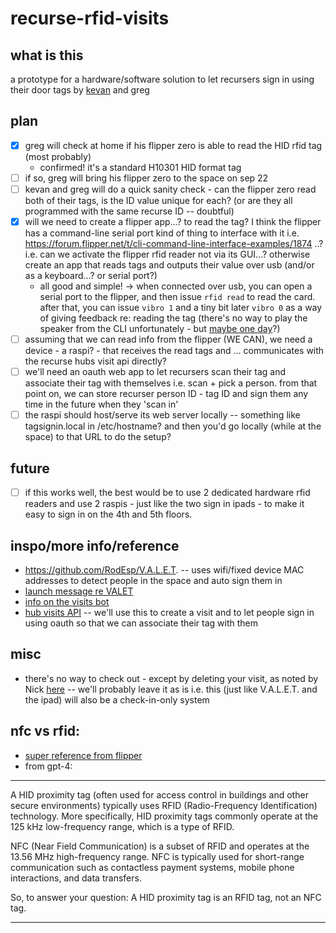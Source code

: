# recurse-rfid-visits

## what is this

a prototype for a hardware/software solution to let recursers sign in using their door tags by [kevan](https://github.com/khollbach) and greg

## plan

- [X] greg will check at home if his flipper zero is able to read the HID rfid tag (most probably)
  - confirmed! it's a standard H10301 HID format tag
- [ ] if so, greg will bring his flipper zero to the space on sep 22
- [ ] kevan and greg will do a quick sanity check - can the flipper zero read both of their tags, is the ID value unique for each? (or are they all programmed with the same recurse ID -- doubtful)
- [X] will we need to create a flipper app...? to read the tag? I think the flipper has a command-line serial port kind of thing to interface with it i.e. https://forum.flipper.net/t/cli-command-line-interface-examples/1874 ..? i.e. can we activate the flipper rfid reader not via its GUI...? otherwise create an app that reads tags and outputs their value over usb (and/or as a keyboard...? or serial port?)
  - all good and simple! -> when connected over usb, you can open a serial port to the flipper, and then issue `rfid read` to read the card. after that, you can issue `vibro 1` and a tiny bit later `vibro 0` as a way of giving feedback re: reading the tag (there's no way to play the speaker from the CLI unfortunately - but [maybe one day](https://github.com/xMasterX/all-the-plugins/issues/18)?)
- [ ] assuming that we can read info from the flipper (WE CAN), we need a device - a raspi? - that receives the read tags and ... communicates with the recurse hubs visit api directly?
- [ ] we'll need an oauth web app to let recursers scan their tag and associate their tag with themselves i.e. scan + pick a person. from that point on, we can store recurser person ID - tag ID and sign them any time in the future when they 'scan in'
- [ ] the raspi should host/serve its web server locally -- something like tagsignin.local in /etc/hostname? and then you'd go locally (while at the space) to that URL to do the setup?

## future

- [ ] if this works well, the best would be to use 2 dedicated hardware rfid readers and use 2 raspis - just like the two sign in ipads - to make it easy to sign in on the 4th and 5th floors.

## inspo/more info/reference

- https://github.com/RodEsp/V.A.L.E.T. -- uses wifi/fixed device MAC addresses to detect people in the space and auto sign them in
- [launch message re VALET](https://recurse.zulipchat.com/#narrow/stream/398504-397-Bridge/topic/V.2EA.2EL.2EE.2ET.2E/near/388175215)
- [info on the visits bot](https://recurse.zulipchat.com/#narrow/stream/398504-397-Bridge/topic/visits-bot!)
- [hub visits API](https://github.com/recursecenter/wiki/wiki/Recurse-Center-API#hub-visits) -- we'll use this to create a visit and to let people sign in using oauth so that we can associate their tag with them

## misc

- there's no way to check out - except by deleting your visit, as noted by Nick [here](https://recurse.zulipchat.com/#narrow/stream/398504-397-Bridge/topic/visits-bot!/near/384055535) -- we'll probably leave it as is i.e. this (just like V.A.L.E.T. and the ipad) will also be a check-in-only system

## nfc vs rfid:

- [super reference from flipper](https://blog.flipper.net/rfid/)
- from gpt-4:

---

A HID proximity tag (often used for access control in buildings and other secure environments) typically uses RFID (Radio-Frequency Identification) technology. More specifically, HID proximity tags commonly operate at the 125 kHz low-frequency range, which is a type of RFID.

NFC (Near Field Communication) is a subset of RFID and operates at the 13.56 MHz high-frequency range. NFC is typically used for short-range communication such as contactless payment systems, mobile phone interactions, and data transfers.

So, to answer your question: A HID proximity tag is an RFID tag, not an NFC tag.

---
